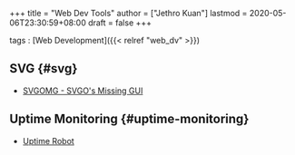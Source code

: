 +++
title = "Web Dev Tools"
author = ["Jethro Kuan"]
lastmod = 2020-05-06T23:30:59+08:00
draft = false
+++

tags
: [Web Development]({{< relref "web_dv" >}})


## SVG {#svg}

-   [SVGOMG - SVGO's Missing GUI](https://jakearchibald.github.io/svgomg/)


## Uptime Monitoring {#uptime-monitoring}

-   [Uptime Robot](https://uptimerobot.com)
